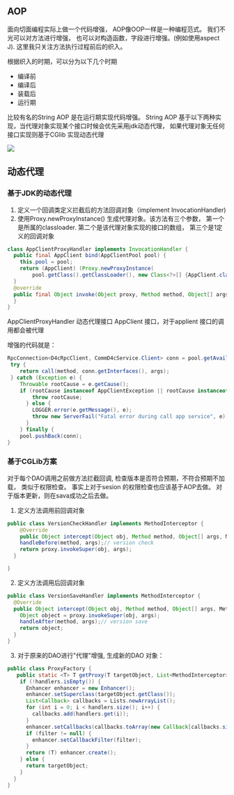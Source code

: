 ## AOP

   面向切面编程实际上做一个代码增强， AOP像OOP一样是一种编程范式。 我们不光可以对方法进行增强，
也可以对构造函数，字段进行增强。(例如使用aspect J). 这里我只关注方法执行过程前后的织入。

   根据织入的时期，可以分为以下几个时期

-    编译前
-    编译后
-    装载后
-    运行期

比较有名的String AOP 是在运行期实现代码增强。
String AOP 基于以下两种实现，当代理对象实现某个接口时候会优先采用jdk动态代理， 如果代理对象无任何接口实现则基于CGlib 实现动态代理

![](http://www.baeldung.com/wp-content/uploads/2017/10/springaop-process.png) 


## 动态代理

### 基于JDK的动态代理

  1. 定义一个回调类定义拦截后的方法回调对象（implement InvocationHandler)
  2. 使用Proxy.newProxyInstance() 生成代理对象。该方法有三个参数， 第一个是所属的classloader.
  第二个是该代理对象实现的接口的数组， 第三个是1定义的回调对象

```java
class AppClientProxyHandler implements InvocationHandler {
  public final AppClient bind(AppClientPool pool) {
    this.pool = pool;
    return (AppClient) (Proxy.newProxyInstance(
        pool.getClass().getClassLoader(), new Class<?>[] {AppClient.class}, this));    
  }
  @override
  public final Object invoke(Object proxy, Method method, Object[] args) throws Throwable {
  }
}

```
AppClientProxyHandler 动态代理接口 AppClient 接口，对于applient 接口的调用都会被代理

增强的代码就是：

```Java
RpcConnection<D4cRpcClient, CommD4cService.Client> conn = pool.getAvailableConnnection();
 try {
    return call(method, conn.getInterfaces(), args);
 } catch (Exception e) {
    Throwable rootCause = e.getCause();
    if (rootCause instanceof AppClientException || rootCause instanceof UtilException) {
        throw rootCause;
      } else {
        LOGGER.error(e.getMessage(), e);
        throw new ServerFail("Fatal error during call app service", e);
      }
    } finally {
   	pool.pushBack(conn);
}
```

### 基于CGLib方案

对于每个DAO调用之前做方法拦截回调, 检查版本是否符合预期，不符合预期不加载， 类似于权限检查。
事实上对于sesion 的权限检查也应该基于AOP去做。 对于版本更新，则在sava成功之后去做。

 1. 定义方法调用前回调对象

``` java
public class VersionCheckHandler implements MethodInterceptor {
	@Override
	public Object intercept(Object obj, Method method, Object[] args, MethodProxy proxy) throws Throwable {
    handleBefore(method, args);// version check
    return proxy.invokeSuper(obj, args);
  }

}

```
 2. 定义方法调用后回调对象

```java
public class VersionSaveHandler implements MethodInterceptor {
  @Override
  public Object intercept(Object obj, Method method, Object[] args, MethodProxy proxy) throws Throwable {
    Object object = proxy.invokeSuper(obj, args);
    handleAfter(method, args);// version save
    return object;
  }
}
```
 3. 对于原来的DAO进行"代理"增强, 生成新的DAO 对象：

```java
public class ProxyFactory {
   public static <T> T getProxy(T targetObject, List<MethodInterceptor> handlers, CallbackFilter filter) {
    if (!handlers.isEmpty()) {
      Enhancer enhancer = new Enhancer();
      enhancer.setSuperclass(targetObject.getClass());
      List<Callback> callbacks = Lists.newArrayList();
      for (int i = 0; i < handlers.size(); i++) {
        callbacks.add(handlers.get(i));
      }
      enhancer.setCallbacks(callbacks.toArray(new Callback[callbacks.size()]));
      if (filter != null) {
        enhancer.setCallbackFilter(filter);
      }
      return (T) enhancer.create();
    } else {
      return targetObject;
    }
  }
}
```
